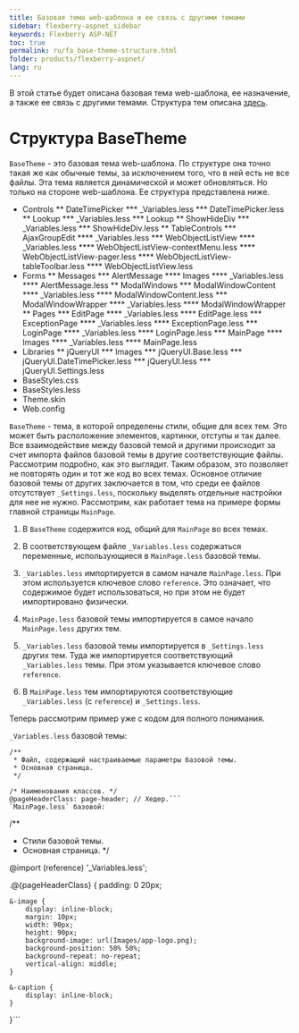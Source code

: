 ```yaml
---
title: Базовая тема web-шаблона и ее связь с другими темами
sidebar: flexberry-aspnet_sidebar
keywords: Flexberry ASP-NET
toc: true
permalink: ru/fa_base-theme-structure.html
folder: products/flexberry-aspnet/
lang: ru
---
```


В этой статье будет описана базовая тема web-шаблона, ее назначение, а также ее связь с другими темами. Структура тем описана [здесь](theme-structure.html).

# Структура BaseTheme

`BaseTheme` - это базовая тема web-шаблона. По структуре она точно такая же как обычные темы, за исключением того, что в ней есть не все файлы. Эта тема является динамической и может обновляться. Но только на стороне web-шаблона. Ее структура представлена ниже.

* Controls
** DateTimePicker
*** _Variables.less
*** DateTimePicker.less
** Lookup
*** _Variables.less
*** Lookup
** ShowHideDiv
*** _Variables.less
*** ShowHideDiv.less
** TableControls
*** AjaxGroupEdit
**** _Variables.less
*** WebObjectListView
**** _Variables.less
**** WebObjectListView-contextMenu.less
**** WebObjectListView-pager.less
**** WebObjectListView-tableToolbar.less
**** WebObjectListView.less
* Forms
** Messages
*** AlertMessage
**** Images
**** _Variables.less
**** AlertMessage.less
** ModalWindows
*** ModalWindowContent
**** _Variables.less
**** ModalWindowContent.less
*** ModalWindowWrapper
**** _Variables.less
**** ModalWindowWrapper
** Pages
*** EditPage
**** _Variables.less
**** EditPage.less
*** ExceptionPage
**** _Variables.less
**** ExceptionPage.less
*** LoginPage
**** _Variables.less
**** LoginPage.less
*** MainPage
**** Images
**** _Variables.less
**** MainPage.less
* Libraries
** jQueryUI
*** Images
*** jQueryUI.Base.less
*** jQueryUI.DateTimePicker.less
*** jQueryUI.less
*** jQueryUI.Settings.less
* BaseStyles.css
* BaseStyles.less
* Theme.skin
* Web.config

`BaseTheme` - тема, в которой определены стили, общие для всех тем. Это может быть расположение элементов, картинки, отступы и так далее. Все взаимодействие между базовой темой и другими происходит за счет импорта файлов базовой темы в другие соответствующие файлы. Рассмотрим подробно, как это выглядит. Таким образом, это позволяет не повторять один и тот же код во всех темах. Основное отличие базовой темы от других заключается в том, что среди ее файлов отсутствует `_Settings.less`, поскольку выделять отдельные настройки для нее не нужно. Рассмотрим, как работает тема на примере формы главной страницы `MainPage`.

1. В `BaseTheme` содержится код, общий для `MainPage` во всех темах.

2. В соответствующем файле `_Variables.less` содержаться переменные, использующиеся в `MainPage.less` базовой темы.

3. `_Variables.less` импортируется в самом начале `MainPage.less`. При этом используется ключевое слово `reference`. Это означает, что содержимое будет использоваться, но при этом не будет импортировано физически.

4. `MainPage.less` базовой темы импортируется в самое начало `MainPage.less` других тем.

5. `_Variables.less` базовой темы импортируется в `_Settings.less` других тем. Туда же импортируется соответствующий `_Variables.less` темы. При этом указывается ключевое слово `reference`.

6. В `MainPage.less` тем импортируются соответствующие `_Variables.less` (с `reference`) и `_Settings.less`.


Теперь рассмотрим пример уже с кодом для полного понимания. 

`_Variables.less` базовой темы:

```
/**
 * Файл, содержащий настраиваемые параметры базовой темы.
 * Основная страница.
 */

/* Наименования классов. */
@pageHeaderClass: page-header; // Хедер.```
`MainPage.less` базовой:

```
/**
* Стили базовой темы.
* Основная страница.
*/

@import (reference) '_Variables.less';

.@{pageHeaderClass} {
    padding: 0 20px;

    &-image {
        display: inline-block;
        margin: 10px;
        width: 90px;
        height: 90px;
        background-image: url(Images/app-logo.png);
        background-position: 50% 50%;
        background-repeat: no-repeat;
        vertical-align: middle;
    }

    &-caption {
        display: inline-block;
    }
}```
